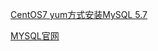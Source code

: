 [CentOS7 yum方式安装MySQL 5.7](https://gper.club/articles/7e7e7f7ff7g58gcbg66)

[MYSQL官网](https://dev.mysql.com/doc/refman/8.0/en/innodb-locking.html)